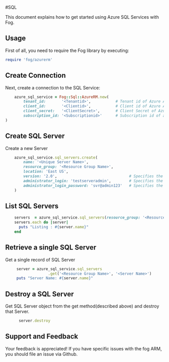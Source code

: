#SQL

This document explains how to get started using Azure SQL Services with Fog.

## Usage

First of all, you need to require the Fog library by executing:

```ruby
require 'fog/azurerm'
```

## Create Connection

Next, create a connection to the SQL Service:

```ruby
    azure_sql_service = Fog::Sql::AzureRM.new(
        tenant_id:       '<Tenantid>',           # Tenant id of Azure Active Directory Application
        client_id:       '<Clientid>',           # Client id of Azure Active Directory Application
        client_secret:   '<ClientSecret>',       # Client Secret of Azure Active Directory Application
        subscription_id: '<Subscriptionid>'      # Subscription id of an Azure Account
)
```
## Create SQL Server

Create a new Server

```ruby
    azure_sql_service.sql_servers.create(
        name: '<Unique Server Name>',
        resource_group: '<Resource Group Name>',
        location: 'East US',
        version: '2.0',                                # Specifies the version of the Azure server. The acceptable value are: '2.0' or '12.0'
        administrator_login: 'testserveradmin',        # Specifies the name of the SQL administrator.
        administrator_login_password: 'svr@admin123'   # Specifies the password of the SQL administrator.
    )
```
## List SQL Servers

```ruby
    servers  = azure_sql_service.sql_servers(resource_group: '<Resource Group Name>')
    servers.each do |server|
      puts "Listing : #{server.name}"
    end
```

## Retrieve a single SQL Server

Get a single record of SQL Server

```ruby
     server = azure_sql_service.sql_servers
                   .get('<Resource Group Name>', '<Server Name>')
     puts "Server Name: #{server.name}"
```

## Destroy a SQL Server

Get SQL Server object from the get method(described above) and destroy that Server.

```ruby
      server.destroy
```


## Support and Feedback
Your feedback is appreciated! If you have specific issues with the fog ARM, you should file an issue via Github.
